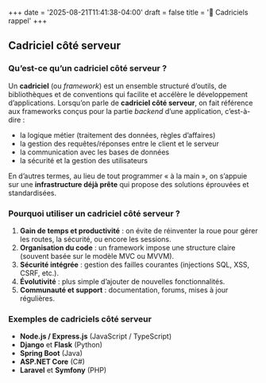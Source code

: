 +++
date = '2025-08-21T11:41:38-04:00'
draft = false
title = '📘 Cadriciels rappel'
+++

## Cadriciel côté serveur

### Qu’est-ce qu’un cadriciel côté serveur ?

Un **cadriciel** (ou *framework*) est un ensemble structuré d’outils, de bibliothèques et de conventions qui facilite et accélère le développement d’applications.
Lorsqu’on parle de **cadriciel côté serveur**, on fait référence aux frameworks conçus pour la partie *backend* d’une application, c’est-à-dire :

* la logique métier (traitement des données, règles d’affaires)
* la gestion des requêtes/réponses entre le client et le serveur
* la communication avec les bases de données
* la sécurité et la gestion des utilisateurs

En d’autres termes, au lieu de tout programmer « à la main », on s’appuie sur une **infrastructure déjà prête** qui propose des solutions éprouvées et standardisées.

### Pourquoi utiliser un cadriciel côté serveur ?

1. **Gain de temps et productivité** : on évite de réinventer la roue pour gérer les routes, la sécurité, ou encore les sessions.
2. **Organisation du code** : un framework impose une structure claire (souvent basée sur le modèle MVC ou MVVM).
3. **Sécurité intégrée** : gestion des failles courantes (injections SQL, XSS, CSRF, etc.).
4. **Évolutivité** : plus simple d’ajouter de nouvelles fonctionnalités.
5. **Communauté et support** : documentation, forums, mises à jour régulières.


### Exemples de cadriciels côté serveur

* **Node.js / Express.js** (JavaScript / TypeScript)
* **Django** et **Flask** (Python)
* **Spring Boot** (Java)
* **ASP.NET Core** (C#)
* **Laravel** et **Symfony** (PHP)
